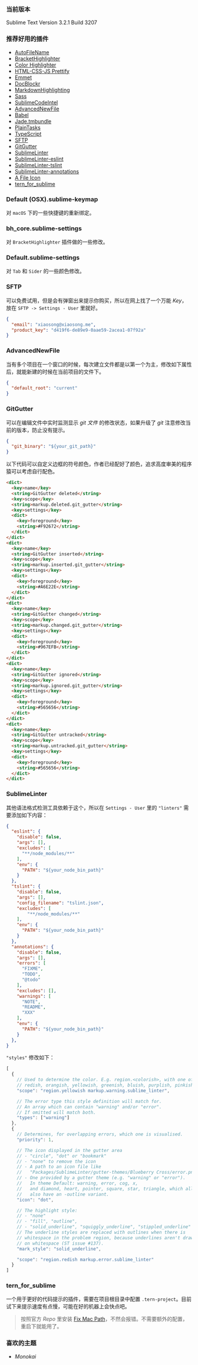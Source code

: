 ### 当前版本

Sublime Text Version 3.2.1 Build 3207

### 推荐好用的插件

* [AutoFileName][1]
* [BracketHighlighter][3]
* [Color Highlighter][7]
* [HTML-CSS-JS Prettify][4]
* [Emmet][5]
* [DocBlockr][6]
* [MarkdownHighlighting][8]
* [Sass][2]
* [SublimeCodeIntel][11]
* [AdvancedNewFile][12]
* [Babel][13]
* [Jade.tmbundle][15]
* [PlainTasks][16]
* [TypeScript][18]
* [SFTP][19]
* [GitGutter][20]
* [SublimeLinter][21]
* [SublimeLinter-eslint][22]
* [SublimeLinter-tslint][23]
* [Sublime​Linter-annotations][24]
* [A File Icon][25]
* [tern_for_sublime][26]

### Default (OSX).sublime-keymap

对 `macOS` 下的一些快捷键的重新绑定。

### bh_core.sublime-settings

对 `BracketHighlighter` 插件做的一些修改。

### Default.sublime-settings

对 `Tab` 和 `Sider` 的一些颜色修改。

### SFTP

可以免费试用，但是会有弹窗出来提示你购买，所以在网上找了一个万能 *Key*，放在 `SFTP -> Settings - User` 里就好。

```json
{
  "email": "xiaosong@xiaosong.me",
  "product_key": "d419f6-de89e9-0aae59-2acea1-07f92a"
}
```

### AdvancedNewFile

当有多个项目在一个窗口的时候，每次建立文件都是以第一个为主，修改如下属性后，就能新建的时候在当前项目的文件下。

```json
{
  "default_root": "current"
}
```

### GitGutter

可以在编辑文件中实时监测显示 *git 文件* 的修改状态，如果升级了 *git* 注意修改当前的版本，防止没有提示。

```json
{
  "git_binary": "${your_git_path}"
}
```

以下代码可以自定义边框的符号颜色，作者已经配好了颜色，追求高度审美的程序猿可以考虑自行配色。

```html
<dict>
  <key>name</key>
  <string>GitGutter deleted</string>
  <key>scope</key>
  <string>markup.deleted.git_gutter</string>
  <key>settings</key>
  <dict>
    <key>foreground</key>
    <string>#F92672</string>
  </dict>
</dict>
<dict>
  <key>name</key>
  <string>GitGutter inserted</string>
  <key>scope</key>
  <string>markup.inserted.git_gutter</string>
  <key>settings</key>
  <dict>
    <key>foreground</key>
    <string>#A6E22E</string>
  </dict>
</dict>
<dict>
  <key>name</key>
  <string>GitGutter changed</string>
  <key>scope</key>
  <string>markup.changed.git_gutter</string>
  <key>settings</key>
  <dict>
    <key>foreground</key>
    <string>#967EFB</string>
  </dict>
</dict>
<dict>
  <key>name</key>
  <string>GitGutter ignored</string>
  <key>scope</key>
  <string>markup.ignored.git_gutter</string>
  <key>settings</key>
  <dict>
    <key>foreground</key>
    <string>#565656</string>
  </dict>
</dict>
<dict>
  <key>name</key>
  <string>GitGutter untracked</string>
  <key>scope</key>
  <string>markup.untracked.git_gutter</string>
  <key>settings</key>
  <dict>
    <key>foreground</key>
    <string>#565656</string>
  </dict>
</dict>
```

### SublimeLinter

其他语法格式检测工具依赖于这个，所以在 `Settings - User` 里的 `"linters"` 需要添加如下内容：

```json
{
  "eslint": {
    "disable": false,
    "args": [],
    "excludes": [
      "**/node_modules/**"
    ],
    "env": {
      "PATH": "${your_node_bin_path}"
    }
  },
  "tslint": {
    "disable": false,
    "args": [],
    "config_filename": "tslint.json",
    "excludes": [
        "**/node_modules/**"
    ],
    "env": {
      "PATH": "${your_node_bin_path}"
    }
  },
  "annotations": {
    "disable": false,
    "args": [],
    "errors": [
      "FIXME",
      "TODO",
      "@todo"
    ],
    "excludes": [],
    "warnings": [
      "NOTE",
      "README",
      "XXX"
    ],
    "env": {
      "PATH": "${your_node_bin_path}"
    }
  },
}
```

`"styles"` 修改如下：

```js
[
  {
    // Used to determine the color. E.g. region.<colorish>, with one of
    // redish, orangish, yellowish, greenish, bluish, purplish, pinkish.
    "scope": "region.yellowish markup.warning.sublime_linter",

    // The error type this style definition will match for.
    // An array which can contain "warning" and/or "error".
    // If omitted will match both.
    "types": ["warning"]
  },
  {
    // Determines, for overlapping errors, which one is visualised.
    "priority": 1,

    // The icon displayed in the gutter area
    // - "circle", "dot" or "bookmark"
    // - "none" to remove the icon
    // - A path to an icon file like
    //   "Packages/SublimeLinter/gutter-themes/Blueberry Cross/error.png"
    // - One provided by a gutter theme (e.g. "warning" or "error").
    //   In theme Default: warning, error, cog, x,
    //   and diamond, heart, pointer, square, star, triangle, which all
    //   also have an -outline variant.
    "icon": "dot",

    // The highlight style:
    // - "none"
    // - "fill", "outline",
    // - "solid_underline", "squiggly_underline", "stippled_underline"
    // The underline styles are replaced with outlines when there is
    // whitespace in the problem region, because underlines aren't drawn
    // on whitespace (ST issue #137).
    "mark_style": "solid_underline",

    "scope": "region.redish markup.error.sublime_linter"
  }
]
```

### tern_for_sublime

一个用于更好的代码提示的插件，需要在项目根目录中配置 `.tern-project`。目前试下来提示速度有点慢，可能在好的机器上会快点吧。

> 按照官方 *Repo* 里安装 [Fix Mac Path][27]，不然会报错。不需要额外的配置，重启下就能用了。

### 喜欢的主题

* *Monokai*

<!-- Links -->

[1]: https://github.com/BoundInCode/AutoFileName
[2]: https://github.com/braver/SublimeSass
[3]: https://github.com/facelessuser/BracketHighlighter
[4]: https://github.com/victorporof/Sublime-HTMLPrettify
[5]: https://github.com/sergeche/emmet-sublime
[6]: https://github.com/spadgos/sublime-jsdocs
[7]: https://github.com/Monnoroch/ColorHighlighter
[8]: https://github.com/braver/MarkdownHighlighting
[11]: https://github.com/SublimeCodeIntel/SublimeCodeIntel
[12]: https://github.com/skuroda/Sublime-AdvancedNewFile
[13]: https://github.com/babel/babel-sublime
[15]: https://github.com/davidrios/jade-tmbundle
[16]: https://github.com/vuejs/vue-syntax-highlight
[18]: https://github.com/Microsoft/TypeScript-Sublime-Plugin
[19]: https://wbond.net/sublime_packages/sftp
[20]: https://github.com/jisaacks/GitGutter
[21]: https://github.com/SublimeLinter/SublimeLinter
[22]: https://github.com/SublimeLinter/SublimeLinter-eslint
[23]: https://github.com/SublimeLinter/SublimeLinter-tslint
[24]: https://github.com/SublimeLinter/SublimeLinter-annotations
[25]: https://github.com/SublimeText/AFileIcon
[26]: https://github.com/ternjs/tern_for_sublime
[27]: https://github.com/int3h/SublimeFixMacPath
